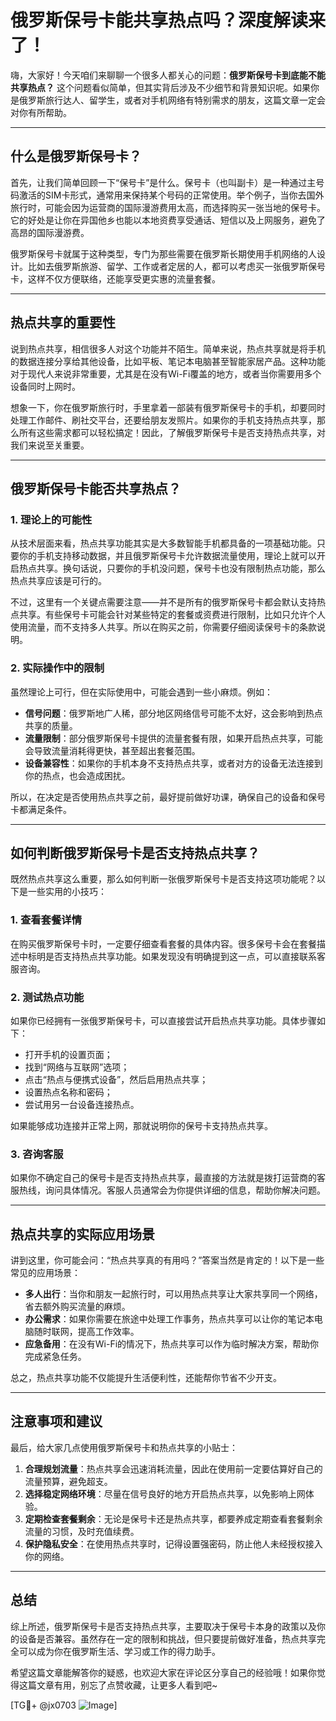 # 俄罗斯保号卡能共享热点吗？深度解读来了！

嗨，大家好！今天咱们来聊聊一个很多人都关心的问题：**俄罗斯保号卡到底能不能共享热点？** 这个问题看似简单，但其实背后涉及不少细节和背景知识呢。如果你是俄罗斯旅行达人、留学生，或者对手机网络有特别需求的朋友，这篇文章一定会对你有所帮助。

---

## 什么是俄罗斯保号卡？

首先，让我们简单回顾一下“保号卡”是什么。保号卡（也叫副卡）是一种通过主号码激活的SIM卡形式，通常用来保持某个号码的正常使用。举个例子，当你去国外旅行时，可能会因为运营商的国际漫游费用太高，而选择购买一张当地的保号卡。它的好处是让你在异国他乡也能以本地资费享受通话、短信以及上网服务，避免了高昂的国际漫游费。

俄罗斯保号卡就属于这种类型，专门为那些需要在俄罗斯长期使用手机网络的人设计。比如去俄罗斯旅游、留学、工作或者定居的人，都可以考虑买一张俄罗斯保号卡，这样不仅方便联络，还能享受更实惠的流量套餐。

---

## 热点共享的重要性

说到热点共享，相信很多人对这个功能并不陌生。简单来说，热点共享就是将手机的数据连接分享给其他设备，比如平板、笔记本电脑甚至智能家居产品。这种功能对于现代人来说非常重要，尤其是在没有Wi-Fi覆盖的地方，或者当你需要用多个设备同时上网时。

想象一下，你在俄罗斯旅行时，手里拿着一部装有俄罗斯保号卡的手机，却要同时处理工作邮件、刷社交平台，还要给朋友发照片。如果你的手机支持热点共享，那么所有这些需求都可以轻松搞定！因此，了解俄罗斯保号卡是否支持热点共享，对我们来说至关重要。

---

## 俄罗斯保号卡能否共享热点？

### 1. **理论上的可能性**
从技术层面来看，热点共享功能其实是大多数智能手机都具备的一项基础功能。只要你的手机支持移动数据，并且俄罗斯保号卡允许数据流量使用，理论上就可以开启热点共享。换句话说，只要你的手机没问题，保号卡也没有限制热点功能，那么热点共享应该是可行的。

不过，这里有一个关键点需要注意——并不是所有的俄罗斯保号卡都会默认支持热点共享。有些保号卡可能会针对某些特定的套餐或资费进行限制，比如只允许个人使用流量，而不支持多人共享。所以在购买之前，你需要仔细阅读保号卡的条款说明。

### 2. **实际操作中的限制**
虽然理论上可行，但在实际使用中，可能会遇到一些小麻烦。例如：

- **信号问题**：俄罗斯地广人稀，部分地区网络信号可能不太好，这会影响到热点共享的质量。
- **流量限制**：部分俄罗斯保号卡提供的流量套餐有限，如果开启热点共享，可能会导致流量消耗得更快，甚至超出套餐范围。
- **设备兼容性**：如果你的手机本身不支持热点共享，或者对方的设备无法连接到你的热点，也会造成困扰。

所以，在决定是否使用热点共享之前，最好提前做好功课，确保自己的设备和保号卡都满足条件。

---

## 如何判断俄罗斯保号卡是否支持热点共享？

既然热点共享这么重要，那么如何判断一张俄罗斯保号卡是否支持这项功能呢？以下是一些实用的小技巧：

### 1. **查看套餐详情**
在购买俄罗斯保号卡时，一定要仔细查看套餐的具体内容。很多保号卡会在套餐描述中标明是否支持热点共享功能。如果发现没有明确提到这一点，可以直接联系客服咨询。

### 2. **测试热点功能**
如果你已经拥有一张俄罗斯保号卡，可以直接尝试开启热点共享功能。具体步骤如下：
   - 打开手机的设置页面；
   - 找到“网络与互联网”选项；
   - 点击“热点与便携式设备”，然后启用热点共享；
   - 设置热点名称和密码；
   - 尝试用另一台设备连接热点。

如果能够成功连接并正常上网，那就说明你的保号卡支持热点共享。

### 3. **咨询客服**
如果你不确定自己的保号卡是否支持热点共享，最直接的方法就是拨打运营商的客服热线，询问具体情况。客服人员通常会为你提供详细的信息，帮助你解决问题。

---

## 热点共享的实际应用场景

讲到这里，你可能会问：“热点共享真的有用吗？”答案当然是肯定的！以下是一些常见的应用场景：

- **多人出行**：当你和朋友一起旅行时，可以用热点共享让大家共享同一个网络，省去额外购买流量的麻烦。
- **办公需求**：如果你需要在旅途中处理工作事务，热点共享可以让你的笔记本电脑随时联网，提高工作效率。
- **应急备用**：在没有Wi-Fi的情况下，热点共享可以作为临时解决方案，帮助你完成紧急任务。

总之，热点共享功能不仅能提升生活便利性，还能帮你节省不少开支。

---

## 注意事项和建议

最后，给大家几点使用俄罗斯保号卡和热点共享的小贴士：

1. **合理规划流量**：热点共享会迅速消耗流量，因此在使用前一定要估算好自己的流量预算，避免超支。
2. **选择稳定网络环境**：尽量在信号良好的地方开启热点共享，以免影响上网体验。
3. **定期检查套餐剩余**：无论是保号卡还是热点共享，都要养成定期查看套餐剩余流量的习惯，及时充值续费。
4. **保护隐私安全**：在使用热点共享时，记得设置强密码，防止他人未经授权接入你的网络。

---

## 总结

综上所述，俄罗斯保号卡是否支持热点共享，主要取决于保号卡本身的政策以及你的设备是否兼容。虽然存在一定的限制和挑战，但只要提前做好准备，热点共享完全可以成为你在俄罗斯生活、学习或工作的得力助手。

希望这篇文章能解答你的疑惑，也欢迎大家在评论区分享自己的经验哦！如果你觉得这篇文章有用，别忘了点赞收藏，让更多人看到吧~

[TG💪+ @jx0703 ![Image](https://github.com/user-attachments/assets/dbca1d08-cadb-493c-b0ec-ad6f7a83f270)]